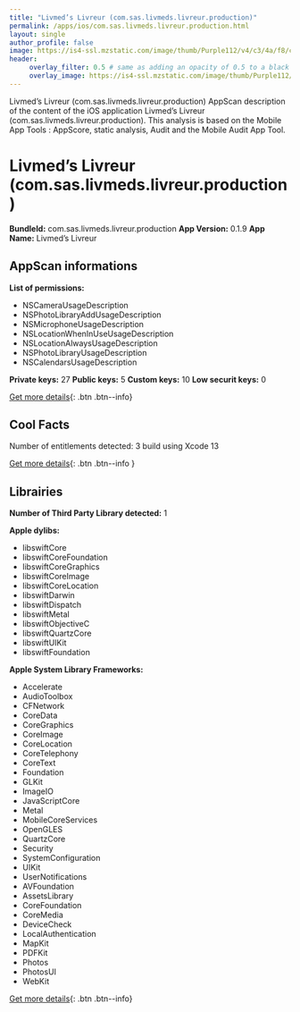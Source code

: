 ```yaml
---
title: "Livmed’s Livreur (com.sas.livmeds.livreur.production)"
permalink: /apps/ios/com.sas.livmeds.livreur.production.html
layout: single
author_profile: false
image: https://is4-ssl.mzstatic.com/image/thumb/Purple112/v4/c3/4a/f8/c34af888-4940-6c67-d3d5-e934e5561ae0/AppIcon-0-0-1x_U007emarketing-0-0-0-5-0-0-sRGB-0-0-0-GLES2_U002c0-512MB-85-220-0-0.png/512x512bb.jpg
header: 
     overlay_filter: 0.5 # same as adding an opacity of 0.5 to a black background
     overlay_image: https://is4-ssl.mzstatic.com/image/thumb/Purple112/v4/c3/4a/f8/c34af888-4940-6c67-d3d5-e934e5561ae0/AppIcon-0-0-1x_U007emarketing-0-0-0-5-0-0-sRGB-0-0-0-GLES2_U002c0-512MB-85-220-0-0.png/512x512bb.jpg
---
```

Livmed’s Livreur (com.sas.livmeds.livreur.production) AppScan description of the content of the iOS application Livmed’s Livreur (com.sas.livmeds.livreur.production). This analysis is based on the Mobile App Tools : AppScore, static analysis, Audit and the Mobile Audit App Tool.

# Livmed’s Livreur (com.sas.livmeds.livreur.production)

**BundleId:** com.sas.livmeds.livreur.production
**App Version:** 0.1.9
**App Name:** Livmed’s Livreur


## AppScan informations 

**List of permissions:** 
- NSCameraUsageDescription
- NSPhotoLibraryAddUsageDescription
- NSMicrophoneUsageDescription
- NSLocationWhenInUseUsageDescription
- NSLocationAlwaysUsageDescription
- NSPhotoLibraryUsageDescription
- NSCalendarsUsageDescription
  
  
**Private keys:** 27
**Public keys:** 5
**Custom keys:** 10
**Low securit keys:** 0
  
[Get more details](/pricing.html){: .btn .btn--info}

## Cool Facts

Number of entitlements detected: 3
build using Xcode 13
  
[Get more details](/pricing.html){: .btn .btn--info }

## Librairies 
**Number of Third Party Library detected:** 1


**Apple dylibs:**
- libswiftCore
- libswiftCoreFoundation
- libswiftCoreGraphics
- libswiftCoreImage
- libswiftCoreLocation
- libswiftDarwin
- libswiftDispatch
- libswiftMetal
- libswiftObjectiveC
- libswiftQuartzCore
- libswiftUIKit
- libswiftFoundation


**Apple System Library Frameworks:**
- Accelerate
- AudioToolbox
- CFNetwork
- CoreData
- CoreGraphics
- CoreImage
- CoreLocation
- CoreTelephony
- CoreText
- Foundation
- GLKit
- ImageIO
- JavaScriptCore
- Metal
- MobileCoreServices
- OpenGLES
- QuartzCore
- Security
- SystemConfiguration
- UIKit
- UserNotifications
- AVFoundation
- AssetsLibrary
- CoreFoundation
- CoreMedia
- DeviceCheck
- LocalAuthentication
- MapKit
- PDFKit
- Photos
- PhotosUI
- WebKit


  
[Get more details](/pricing.html){: .btn .btn--info}


